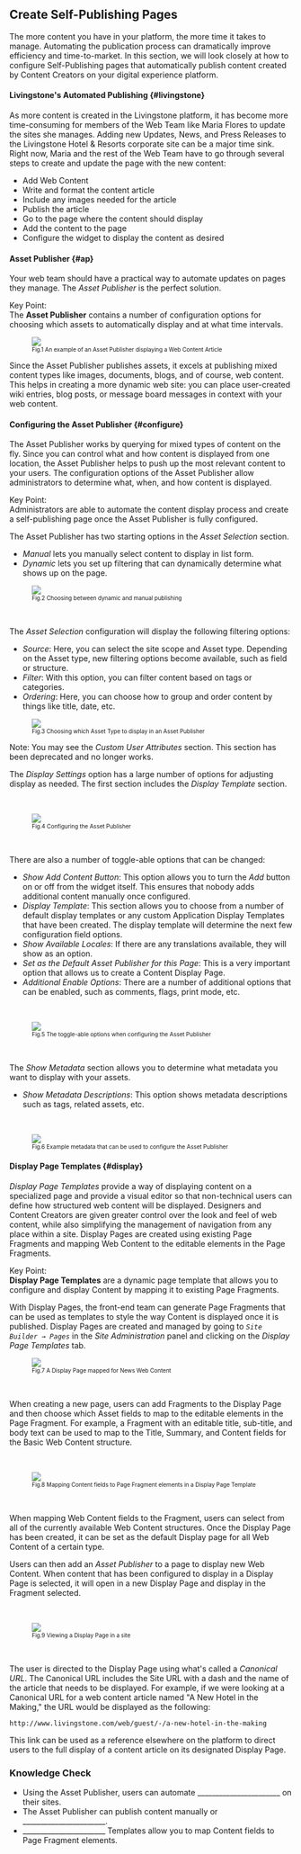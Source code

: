 ## Create Self-Publishing Pages

The more content you have in your platform, the more time it takes to manage. Automating the publication process can dramatically improve efficiency and time-to-market. In this section, we will look closely at how to configure Self-Publishing pages that automatically publish content created by Content Creators on your digital experience platform.

#### Livingstone's Automated Publishing {#livingstone}

As more content is created in the Livingstone platform, it has become more time-consuming for members of the Web Team like Maria Flores to update the sites she manages. Adding new Updates, News, and Press Releases to the Livingstone Hotel & Resorts corporate site can be a major time sink. Right now, Maria and the rest of the Web Team have to go through several steps to create and update the page with the new content:

* Add Web Content
* Write and format the content article
* Include any images needed for the article
* Publish the article
* Go to the page where the content should display
* Add the content to the page
* Configure the widget to display the content as desired

#### Asset Publisher {#ap}

Your web team should have a practical way to automate updates on pages they manage. The _Asset Publisher_ is the perfect solution.

<div class="key-point">
Key Point: <br />
The <strong>Asset Publisher</strong> contains a number of configuration options for choosing which assets to automatically display and at what time intervals.
</div>

<figure>
	<img src="../images/asset-publisher.png" style="max-height:14%;" />
	<figcaption style="font-size: x-small">Fig.1 An example of an Asset Publisher displaying a Web Content Article</figcaption>
</figure>

Since the Asset Publisher publishes assets, it excels at publishing mixed content types like images, documents, blogs, and of course, web content. This helps in creating a more dynamic web site: you can place user-created wiki entries, blog posts, or message board messages in context with your web content.

#### Configuring the Asset Publisher {#configure}

The Asset Publisher works by querying for mixed types of content on the fly. Since you can control what and how content is displayed from one location, the Asset Publisher helps to push up the most relevant content to your users. The configuration options of the Asset Publisher allow administrators to determine what, when, and how content is displayed.

<div class="key-point">
Key Point: <br />
Administrators are able to automate the content display process and create a self-publishing page once the Asset Publisher is fully configured.
</div>

The Asset Publisher has two starting options in the _Asset Selection_ section.

* _Manual_ lets you manually select content to display in list form.
* _Dynamic_ lets you set up filtering that can dynamically determine what shows up on the page.

<figure>
	<img src="../images/asset-selection.png" style="max-height:29%;" />
	<figcaption style="font-size: x-small">Fig.2 Choosing between dynamic and manual publishing</figcaption>
</figure>

<br />

The _Asset Selection_ configuration will display the following filtering options: 

* _Source_: Here, you can select the site scope and Asset type. Depending on the Asset type, new filtering options become available, such as field or structure.
* _Filter_: With this option, you can filter content based on tags or categories.
* _Ordering_: Here, you can choose how to group and order content by things like title, date, etc.

<figure>
	<img src="../images/asset-configuration.png" style="max-height:15%;" />
	<figcaption style="font-size: x-small">Fig.3 Choosing which Asset Type to display in an Asset Publisher</figcaption>
</figure>

<div class="note">
Note: You may see the <i>Custom User Attributes</i> section. This section has been deprecated and no longer works.
</div>

The _Display Settings_ option has a large number of options for adjusting display as needed. The first section includes the _Display Template_ section.

<br />

<figure>
	<img src="../images/display-settings.png" style="max-height:25%;" />
	<figcaption style="font-size: x-small">Fig.4 Configuring the Asset Publisher</figcaption>
</figure>

<br />

There are also a number of toggle-able options that can be changed:

* _Show Add Content Button_: This option allows you to turn the _Add_ button on or off from the widget itself. This ensures that nobody adds additional content manually once configured.
* _Display Template_: This section allows you to choose from a number of default display templates or any custom Application Display Templates that have been created. The display template will determine the next few configuration field options.
* _Show Available Locales_: If there are any translations available, they will show as an option.
* _Set as the Default Asset Publisher for this Page_: This is a very important option that allows us to create a Content Display Page. 
* _Additional Enable Options_: There are a number of additional options that can be enabled, such as comments, flags, print mode, etc.

<br />

<figure>
	<img src="../images/set-and-enable.png" style="max-height:47%;" />
	<figcaption style="font-size: x-small">Fig.5 The toggle-able options when configuring the Asset Publisher</figcaption>
</figure>

<br />

The _Show Metadata_ section allows you to determine what metadata you want to display with your assets.

* _Show Metadata Descriptions_: This option shows metadata descriptions such as tags, related assets, etc.

<br />

<figure>
	<img src="../images/show-metadata.png" style="max-height:40%;" />
	<figcaption style="font-size: x-small">Fig.6 Example metadata that can be used to configure the Asset Publisher</figcaption>
</figure>

#### Display Page Templates {#display}

_Display Page Templates_ provide a way of displaying content on a specialized page and provide a visual editor so that non-technical users can define how structured web content will be displayed. Designers and Content Creators are given greater control over the look and feel of web content, while also simplifying the management of navigation from any place within a site. Display Pages are created using existing Page Fragments and mapping Web Content to the editable elements in the Page Fragments.

<div class="key-point">
Key Point: <br />
<strong>Display Page Templates</strong> are a dynamic page template that allows you to configure and display Content by mapping it to existing Page Fragments.
</div>

With Display Pages, the front-end team can generate Page Fragments that can be used as templates to style the way Content is displayed once it is published. Display Pages are created and managed by going to _`Site Builder → Pages`_ in the _Site Administration_ panel and clicking on the _Display Page Templates_ tab.

<figure>
	<img src="../images/manage-display-page.png" style="max-height:35%;" />
	<figcaption style="font-size: x-small">Fig.7 A Display Page mapped for News Web Content</figcaption>
</figure>

<br />

When creating a new page, users can add Fragments to the Display Page and then choose which Asset fields to map to the editable elements in the Page Fragment. For example, a Fragment with an editable title, sub-title, and body text can be used to map to the Title, Summary, and Content fields for the Basic Web Content structure.

<br />

<figure>
	<img src="../images/map-fragment.png" style="max-height:35%;" />
	<figcaption style="font-size: x-small">Fig.8 Mapping Content fields to Page Fragment elements in a Display Page Template</figcaption>
</figure>

<br />

When mapping Web Content fields to the Fragment, users can select from all of the currently available Web Content structures. Once the Display Page has been created, it can be set as the default Display page for all Web Content of a certain type.

Users can then add an _Asset Publisher_ to a page to display new Web Content. When content that has been configured to display in a Display Page is selected, it will open in a new Display Page and display in the Fragment selected.

<br />

<figure>
	<img src="../images/display-page-content.png" style="max-height:30%;" />
	<figcaption style="font-size: x-small">Fig.9 Viewing a Display Page in a site</figcaption>
</figure>

<br />

The user is directed to the Display Page using what's called a _Canonical URL_. The Canonical URL includes the Site URL with a dash and the name of the article that needs to be displayed. For example, if we were looking at a Canonical URL for a web content article named "A New Hotel in the Making," the URL would be displayed as the following:
```
http://www.livingstone.com/web/guest/-/a-new-hotel-in-the-making
```
This link can be used as a reference elsewhere on the platform to direct users to the full display of a content article on its designated Display Page.

<div class="summary">
<h3>Knowledge Check</h3>
<ul>
  <li>Using the Asset Publisher, users can automate _______________________ on their sites.</li>
  <li>The Asset Publisher can publish content manually or _______________________.</li>
  <li>_______________________ Templates allow you to map Content fields to Page Fragment elements.</li>
</ul>
</div>
